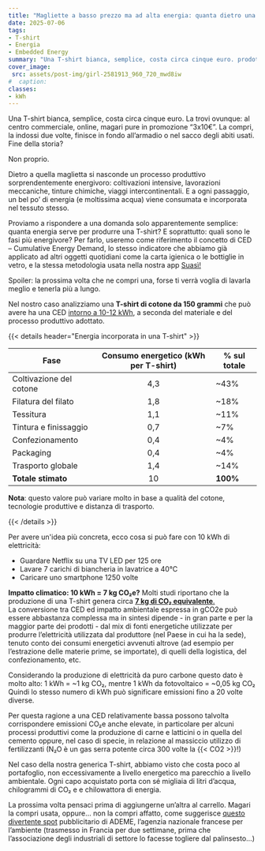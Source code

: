 ```yaml
---
title: "Magliette a basso prezzo ma ad alta energia: quanta dietro una T-shirt?"
date: 2025-07-06
tags:
- T-shirt
- Energia 
- Embedded Energy
summary: "Una T-shirt bianca, semplice, costa circa cinque euro. prodotta in un contesto industriale standard ha una CED intorno a 10 kWh. Ma a quanto corrispondono 10 kWh?"
cover_image:
 src: assets/post-img/girl-2581913_960_720_mwd8iw
#  caption: 
classes:
- kWh
---
```


Una T-shirt bianca, semplice, costa circa cinque euro. La trovi ovunque: al centro commerciale, online, magari pure in promozione “3x10€”. La compri, la indossi due volte, finisce in fondo all’armadio o nel sacco degli abiti usati. Fine della storia?

Non proprio.

Dietro a quella maglietta si nasconde un processo produttivo sorprendentemente energivoro: coltivazioni intensive, lavorazioni meccaniche, tinture chimiche, viaggi intercontinentali. E a ogni passaggio, un bel po’ di energia (e moltissima acqua) viene consumata e incorporata nel tessuto stesso.

Proviamo a rispondere a una domanda solo apparentemente semplice: quanta energia serve per produrre una T-shirt? E soprattutto: quali sono le fasi più energivore? Per farlo, useremo come riferimento il concetto di CED – Cumulative Energy Demand, lo stesso indicatore che abbiamo già applicato ad altri oggetti quotidiani come la carta igienica o le bottiglie in vetro, e la stessa metodologia usata nella nostra app [Suasì!](https://suasi.it/)

Spoiler: la prossima volta che ne compri una, forse ti verrà voglia di lavarla meglio e tenerla più a lungo.

Nel nostro caso analizziamo una **T-shirt di cotone da 150 grammi** che può avere ha una CED [intorno a 10-12 kWh](https://www.researchgate.net/publication/258220983_LCA_benchmarking_study_on_textiles_made_of_cotton_polyester_nylon_acryl_or_elastane), a seconda del materiale e del processo produttivo adottato.

{{< details header="Energia incorporata in una T-shirt" >}}

| Fase | Consumo energetico (kWh per T-shirt) | % sul totale |
| ----- | :---: | ----- |
| Coltivazione del cotone | 4,3 | \~43% |
| Filatura del filato | 1,8 | \~18% |
| Tessitura | 1,1 | \~11% |
| Tintura e finissaggio | 0,7 | \~7% |
| Confezionamento | 0,4 | \~4% |
| Packaging | 0,4 | \~4% |
| Trasporto globale | 1,4 | \~14% |
| **Totale stimato** | 10 | **100%** |

**Nota**: questo valore può variare molto in base a qualità del cotone, tecnologie produttive e distanza di trasporto.

{{< /details >}}

Per avere un'idea più concreta, ecco cosa si può fare con 10 kWh di elettricità:

* Guardare Netflix su una TV LED per 125 ore  
* Lavare 7 carichi di biancheria in lavatrice a 40°C  
* Caricare uno smartphone 1250 volte

**Impatto climatico: 10 kWh \= 7 kg CO₂e?** Molti studi riportano che la produzione di una T-shirt genera circa [**7 kg di CO₂ equivalente**.](https://www.carbonfact.com/blog/tshirt)  
La conversione tra CED ed impatto ambientale espressa in gCO2e può essere abbastanza complessa ma in sintesi dipende \- in gran parte e per la maggior parte dei prodotti \- dal mix di fonti energetiche utilizzate per produrre l’elettricità utilizzata dal produttore (nel Paese in cui ha la sede), tenuto conto dei consumi energetici avvenuti altrove (ad esempio per l’estrazione delle materie prime, se importate), di quelli della logistica, del confezionamento, etc.

Considerando la produzione di elettricità da puro carbone questo dato è molto alto: 1 kWh \= \~1 kg CO₂, mentre 1 kWh da fotovoltaico \= \~0,05 kg CO₂  
Quindi lo stesso numero di kWh può significare emissioni fino a 20 volte diverse.

Per questa ragione a una CED relativamente bassa possono talvolta corrispondere emissioni CO₂e anche elevate, in particolare per alcuni processi produttivi come la produzione di carne e latticini o in quella del cemento oppure, nel caso di specie, in relazione al massiccio utilizzo di fertilizzanti (N₂O è un gas serra potente circa 300 volte la {{< CO2 >}}\!)

Nel caso della nostra generica T-shirt, abbiamo visto che costa poco al portafoglio, non eccessivamente a livello energetico ma parecchio a livello ambientale. Ogni capo acquistato porta con sé migliaia di litri d’acqua, chilogrammi di CO₂ e e chilowattora di energia.

La prossima volta pensaci prima di aggiungerne un’altra al carrello. Magari la compri usata, oppure… non la compri affatto, come suggerisce [questo divertente spot](https://youtu.be/WA_3wLzMm9o?si=mIaTuj2E5RMQLWrb) pubblicitario di ADEME, l’agenzia nazionale francese per l’ambiente (trasmesso in Francia per due settimane, prima che l’associazione degli industriali di settore lo facesse togliere dal palinsesto…)
    